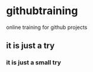# githubtraining
online training for github projects

## it is just a try 

### it is just a small try 
